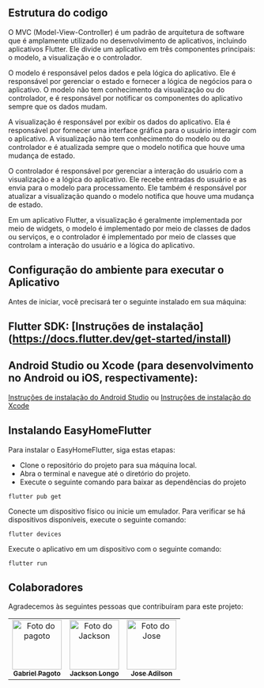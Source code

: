 ## Estrutura do codigo

O MVC (Model-View-Controller) é um padrão de arquitetura de software que é amplamente utilizado no desenvolvimento de aplicativos, incluindo aplicativos Flutter. Ele divide um aplicativo em três componentes principais: o modelo, a visualização e o controlador.

O modelo é responsável pelos dados e pela lógica do aplicativo. Ele é responsável por gerenciar o estado e fornecer a lógica de negócios para o aplicativo. O modelo não tem conhecimento da visualização ou do controlador, e é responsável por notificar os componentes do aplicativo sempre que os dados mudam.

A visualização é responsável por exibir os dados do aplicativo. Ela é responsável por fornecer uma interface gráfica para o usuário interagir com o aplicativo. A visualização não tem conhecimento do modelo ou do controlador e é atualizada sempre que o modelo notifica que houve uma mudança de estado.

O controlador é responsável por gerenciar a interação do usuário com a visualização e a lógica do aplicativo. Ele recebe entradas do usuário e as envia para o modelo para processamento. Ele também é responsável por atualizar a visualização quando o modelo notifica que houve uma mudança de estado.

Em um aplicativo Flutter, a visualização é geralmente implementada por meio de widgets, o modelo é implementado por meio de classes de dados ou serviços, e o controlador é implementado por meio de classes que controlam a interação do usuário e a lógica do aplicativo.

## Configuração do ambiente para executar o Aplicativo


Antes de iniciar, você precisará ter o seguinte instalado em sua máquina:

## Flutter SDK:  [Instruções de instalação] (https://docs.flutter.dev/get-started/install)
## Android Studio ou Xcode (para desenvolvimento no Android ou iOS, respectivamente): 
[Instruções de instalação do Android Studio](https://developer.android.com/studio/install?hl=pt-br) ou [Instruções de instalação do Xcode](https://developer.apple.com/xcode/resources/)


##  Instalando EasyHomeFlutter

Para instalar o EasyHomeFlutter, siga estas etapas:

* Clone o repositório do projeto para sua máquina local.
* Abra o terminal e navegue até o diretório do projeto.
* Execute o seguinte comando para baixar as dependências do projeto

~~~flutter 
flutter pub get
~~~~

Conecte um dispositivo físico ou inicie um emulador. Para verificar se há dispositivos disponíveis, execute o seguinte comando:
~~~flutter 
flutter devices
~~~~

Execute o aplicativo em um dispositivo com o seguinte comando:
~~~flutter 
flutter run
~~~~

##  Colaboradores

Agradecemos às seguintes pessoas que contribuíram para este projeto:

<table>
  <tr>
    <td align="center">
      <a href="#">
        <img src="https://avatars.githubusercontent.com/u/54186456?v=4" width="100px;" alt="Foto do pagoto"/><br>
        <sub>
          <b>Gabriel Pagoto</b>
        </sub>
      </a>
    </td>
    <td align="center">
      <a href="#">
        <img src="https://avatars.githubusercontent.com/u/56005941?s=400&u=0282b7888567a9f7f3df62df4433743a38289305&v=4" width="100px;" alt="Foto do Jackson"/><br>
        <sub>
          <b>Jackson Longo</b>
        </sub>
      </a>
    </td>
    <td align="center">
      <a href="#">
        <img src="https://pps.whatsapp.net/v/t61.24694-24/298393423_191871359934710_1423164344747583347_n.jpg?ccb=11-4&oh=01_AdSyHhlJAx-4oOvzefy_-rsjgT97CccprYQ7J8Xo8UoVRw&oe=64037008" width="100px;" alt="Foto do Jose"/><br>
        <sub>
          <b>Jose Adilson</b>
        </sub>
      </a>
    </td>
  </tr>
</table>
